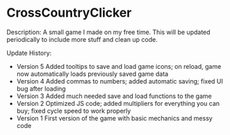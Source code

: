 # CrossCountryClicker
Description:
A small game I made on my free time. This will be updated periodically to include more stuff and clean up code.

Update History:
- Version 5 Added tooltips to save and load game icons; on reload, game now automatically loads previously saved game data
- Version 4 Added commas to numbers; added automatic saving; fixed UI bug after loading
- Version 3 Added much needed save and load functions to the game
- Version 2 Optimized JS code; added multipliers for everything you can buy; fixed cycle speed to work properly
- Version 1 First version of the game with basic mechanics and messy code
